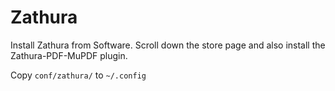 # Zathura

Install Zathura from Software. Scroll down the store page and also install the Zathura-PDF-MuPDF plugin.

Copy `conf/zathura/` to `~/.config`
